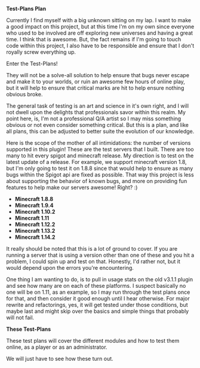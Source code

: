 **Test-Plans Plan**

Currently I find myself with a big unknown sitting on my lap.  I want to make a good impact on this project, but
at this time I'm on my own since everyone who used to be involved are off exploring new universes and having 
a great time.  I think that is awesome.  But, the fact remains if I'm going to touch code within this project, 
I also have to be responsible and ensure that I don't royally screw everything up.

Enter the Test-Plans!

They will not be a solve-all solution to help ensure that bugs never escape and make it to your worlds, or
ruin an awesome few hours of online play, but it will help to ensure that critical marks are hit to help 
ensure nothing obvious broke.

The general task of testing is an art and science in it's own right, and I will not dwell upon the delights
that professionals savor within this realm.  My point here, is, I'm not a professional Q/A artist so I may 
miss something obvious or not even consider something critical.  But this is a plan, and like all plans, 
this can be adjusted to better suite the evolution of our knowledge.

Here is the scope of the mother of all intimidations: the number of versions supported in this plugin!  These
are the test servers that I built.  There are too many to hit every spigot and minecraft release.  My 
direction is to test on the latest update of a release.  For example, we support minecraft version 1.8, but I'm
only going to test it on 1.8.8 since that would help to ensure as many bugs within the Spigot api are fixed
as possible.  That way this project is less about supporting the behavior of known bugs, and more on providing
fun features to help make our servers awesome!  Right? :)
* **Minecraft 1.8.8**
* **Minecraft 1.9.4**
* **Minecraft 1.10.2**
* **Minecraft 1.11**
* **Minecraft 1.12.2**
* **Minecraft 1.13.2**
* **Minecraft 1.14.2**

It really should be noted that this is a lot of ground to cover.  If you are running a server that is using
a version other than one of these and you hit a problem, I could spin up and test on that.  Honestly,
I'd rather not, but it would depend upon the errors you're encountering.  

One thing I am wanting to do, is to pull in usage stats on the old v3.1.1 plugin and see how many are on each
of these platforms.  I suspect basically no one will be on 1.11, as an example, so I may run through the test
plans once for that, and then consider it good enough until I hear otherwise.  For major rewrite and refactorings,
yes, it will get tested under those conditions, but maybe last and might skip over the basics and simple things 
that probably will not fail.

**These Test-Plans**

These test plans will cover the different modules and how to test them online, as a player or as an administrator.

We will just have to see how these turn out.

